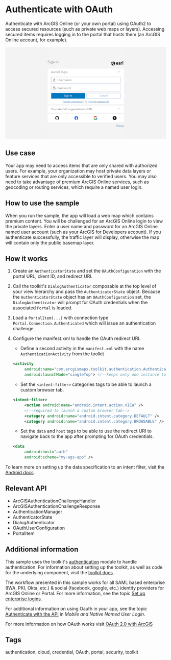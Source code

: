 # Authenticate with OAuth

Authenticate with ArcGIS Online (or your own portal) using OAuth2 to access secured resources (such as private web maps or layers). Accessing secured items requires logging in to the portal that hosts them (an ArcGIS Online account, for example).

![Image of authenticate with OAuth](authenticate-with-oauth.png)

## Use case

Your app may need to access items that are only shared with authorized users. For example, your organization may host private data layers or feature services that are only accessible to verified users. You may also need to take advantage of premium ArcGIS Online services, such as geocoding or routing services, which require a named user login.

## How to use the sample

When you run the sample, the app will load a web map which contains premium content. You will be challenged for an ArcGIS Online login to view the private layers. Enter a user name and password for an ArcGIS Online named user account (such as your ArcGIS for Developers account). If you authenticate successfully, the traffic layer will display, otherwise the map will contain only the public basemap layer.

## How it works

1. Create an `AuthenticatorState` and set the `OAuthConfiguration` with the portal URL, client ID, and redirect URI.
2. Call the toolkit's `DialogAuthenticator` composable at the top level of your view hierarchy and pass the `AuthenticatorState` object. Because the `AuthenticatorState` object has an `OAuthConfiguration` set, the `DialogAuthenticator` will prompt for OAuth credentials when the associated `Portal` is loaded.
3. Load a `PortalItem(...)` with connection type `Portal.Connection.Authenticated` which will issue an authentication challenge.
4. Configure the manifest.xml to handle the OAuth redirect URI.
   * Define a second activity in the `manifest.xml` with the name `AuthenticationActivity` from the toolkit

   ```xml
   <activity
        android:name="com.arcgismaps.toolkit.authentication.AuthenticationActivity"
        android:launchMode="singleTop"> <!--keeps only one instance to the top of the stack-->
   ```

   * Set the `<intent-filter>` categories tags to be able to launch a custom browser tab.

   ```xml
   <intent-filter>
        <action android:name="android.intent.action.VIEW" />
        <!--required to launch a custom browser tab-->
        <category android:name="android.intent.category.DEFAULT" />
        <category android:name="android.intent.category.BROWSABLE" />
   ```

   * Set the `data` and `host` tags to be able to use the redirect URI to navigate back to the app after prompting for OAuth credentials.

   ```xml
   <data
        android:host="auth"
        android:scheme="my-ags-app" />
   ```

To learn more on setting up the data specification to an intent filter, visit the [Android docs](https://developer.android.com/guide/topics/manifest/data-element).

## Relevant API

* ArcGISAuthenticationChallengeHandler
* ArcGISAuthenticationChallengeResponse
* AuthenticationManager
* AuthenticatorState
* DialogAuthenticator
* OAuthUserConfiguration
* PortalItem

## Additional information

This sample uses the toolkit's [authentication](https://github.com/Esri/arcgis-maps-sdk-kotlin-toolkit/tree/main/toolkit/authentication#authenticator) module to handle authentication. For information about setting up the toolkit, as well as code for the underlying component, visit the [toolkit docs](https://developers.arcgis.com/kotlin/toolkit/).

The workflow presented in this sample works for all SAML based enterprise (IWA, PKI, Okta, etc.) & social (facebook, google, etc.) identity providers for ArcGIS Online or Portal. For more information, see the topic [Set up enterprise logins](https://doc.arcgis.com/en/arcgis-online/administer/enterprise-logins.htm).

For additional information on using Oauth in your app, see the topic [Authenticate with the API](https://developers.arcgis.com/documentation/core-concepts/security-and-authentication/mobile-and-native-user-logins/) in *Mobile and Native Named User Login*.

For more information on how OAuth works visit [OAuth 2.0 with ArcGIS](https://developers.arcgis.com/documentation/mapping-apis-and-services/security/oauth-2.0/)

## Tags

authentication, cloud, credential, OAuth, portal, security, toolkit

